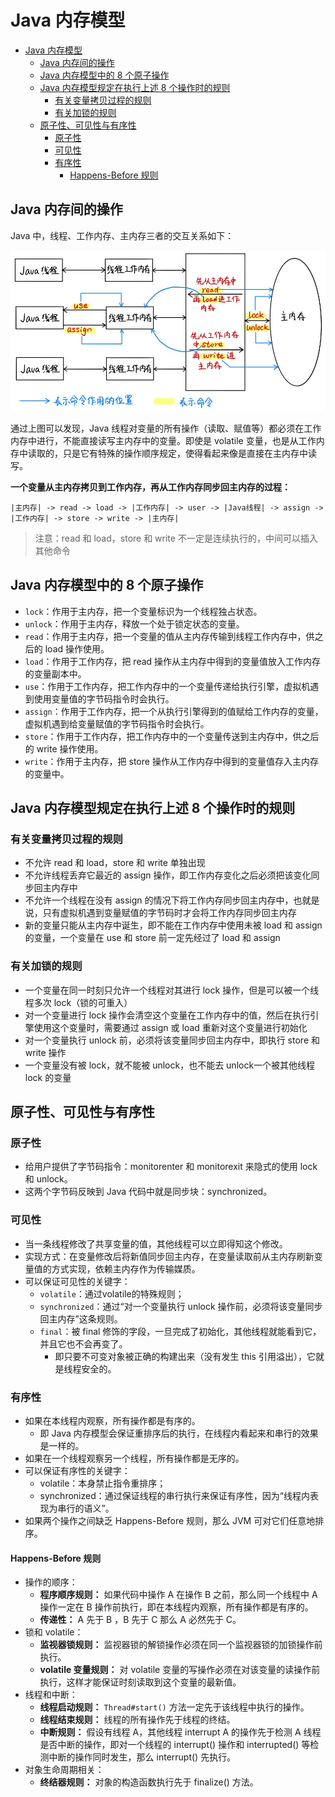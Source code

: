 # Java 内存模型

<!-- TOC -->

- [Java 内存模型](#java-内存模型)
    - [Java 内存间的操作](#java-内存间的操作)
    - [Java 内存模型中的 8 个原子操作](#java-内存模型中的-8-个原子操作)
    - [Java 内存模型规定在执行上述 8 个操作时的规则](#java-内存模型规定在执行上述-8-个操作时的规则)
        - [有关变量拷贝过程的规则](#有关变量拷贝过程的规则)
        - [有关加锁的规则](#有关加锁的规则)
    - [原子性、可见性与有序性](#原子性可见性与有序性)
        - [原子性](#原子性)
        - [可见性](#可见性)
        - [有序性](#有序性)
            - [Happens-Before 规则](#happens-before-规则)

<!-- /TOC -->

## Java 内存间的操作

Java 中，线程、工作内存、主内存三者的交互关系如下：

![Java内存结构.png](./pic/Java内存结构.png)

通过上图可以发现，Java 线程对变量的所有操作（读取、赋值等）都必须在工作内存中进行，不能直接读写主内存中的变量。即使是 volatile 变量，也是从工作内存中读取的，只是它有特殊的操作顺序规定，使得看起来像是直接在主内存中读写。

**一个变量从主内存拷贝到工作内存，再从工作内存同步回主内存的过程：**

```
|主内存| -> read -> load -> |工作内存| -> user -> |Java线程| -> assign -> |工作内存| -> store -> write -> |主内存|
```

> 注意：read 和 load，store 和 write 不一定是连续执行的，中间可以插入其他命令



## Java 内存模型中的 8 个原子操作

- `lock`：作用于主内存，把一个变量标识为一个线程独占状态。
- `unlock`：作用于主内存，释放一个处于锁定状态的变量。
- `read`：作用于主内存，把一个变量的值从主内存传输到线程工作内存中，供之后的 load 操作使用。
- `load`：作用于工作内存，把 read 操作从主内存中得到的变量值放入工作内存的变量副本中。
- `use`：作用于工作内存，把工作内存中的一个变量传递给执行引擎，虚拟机遇到使用变量值的字节码指令时会执行。
- `assign`：作用于工作内存，把一个从执行引擎得到的值赋给工作内存的变量，虚拟机遇到给变量赋值的字节码指令时会执行。
- `store`：作用于工作内存，把工作内存中的一个变量传送到主内存中，供之后的 write 操作使用。
- `write`：作用于主内存，把 store 操作从工作内存中得到的变量值存入主内存的变量中。



## Java 内存模型规定在执行上述 8 个操作时的规则

### 有关变量拷贝过程的规则

- 不允许 read 和 load，store 和 write 单独出现
- 不允许线程丢弃它最近的 assign 操作，即工作内存变化之后必须把该变化同步回主内存中
- 不允许一个线程在没有 assign 的情况下将工作内存同步回主内存中，也就是说，只有虚拟机遇到变量赋值的字节码时才会将工作内存同步回主内存
- 新的变量只能从主内存中诞生，即不能在工作内存中使用未被 load 和 assign 的变量，一个变量在 use 和 store 前一定先经过了 load 和 assign

### 有关加锁的规则

- 一个变量在同一时刻只允许一个线程对其进行 lock 操作，但是可以被一个线程多次 lock（锁的可重入）
- 对一个变量进行 lock 操作会清空这个变量在工作内存中的值，然后在执行引擎使用这个变量时，需要通过 assign 或 load 重新对这个变量进行初始化
- 对一个变量执行 unlock 前，必须将该变量同步回主内存中，即执行 store 和 write 操作
- 一个变量没有被 lock，就不能被 unlock，也不能去 unlock一个被其他线程 lock 的变量



## 原子性、可见性与有序性

### 原子性

- 给用户提供了字节码指令：monitorenter 和 monitorexit 来隐式的使用 lock 和 unlock。
- 这两个字节码反映到 Java 代码中就是同步块：synchronized。

### 可见性

- 当一条线程修改了共享变量的值，其他线程可以立即得知这个修改。
- 实现方式：在变量修改后将新值同步回主内存，在变量读取前从主内存刷新变量值的方式实现，依赖主内存作为传输媒质。
- 可以保证可见性的关键字：
  - `volatile`：通过volatile的特殊规则；
  - `synchronized`：通过“对一个变量执行 unlock 操作前，必须将该变量同步回主内存”这条规则。
  - `final`：被 final 修饰的字段，一旦完成了初始化，其他线程就能看到它，并且它也不会再变了。
    - 即只要不可变对象被正确的构建出来（没有发生 this 引用溢出），它就是线程安全的。

### 有序性

- 如果在本线程内观察，所有操作都是有序的。
  - 即 Java 内存模型会保证重排序后的执行，在线程内看起来和串行的效果是一样的。
- 如果在一个线程观察另一个线程，所有操作都是无序的。
- 可以保证有序性的关键字：
  - volatile：本身禁止指令重排序；
  - synchronized：通过保证线程的串行执行来保证有序性，因为“线程内表现为串行的语义”。
- 如果两个操作之间缺乏 Happens-Before 规则，那么 JVM 可对它们任意地排序。

#### Happens-Before 规则

- 操作的顺序：
	- **程序顺序规则：** 如果代码中操作 A 在操作 B 之前，那么同一个线程中 A 操作一定在 B 操作前执行，即在本线程内观察，所有操作都是有序的。
	- **传递性：** A 先于 B ，B 先于 C 那么 A 必然先于 C。
- 锁和 volatile：
	- **监视器锁规则：** 监视器锁的解锁操作必须在同一个监视器锁的加锁操作前执行。
	- **volatile 变量规则：** 对 volatile 变量的写操作必须在对该变量的读操作前执行，这样才能保证时刻读取到这个变量的最新值。
- 线程和中断：
	- **线程启动规则：** `Thread#start()` 方法一定先于该线程中执行的操作。
	- **线程结束规则：** 线程的所有操作先于线程的终结。
	- **中断规则：** 假设有线程 A，其他线程 interrupt A 的操作先于检测 A 线程是否中断的操作，即对一个线程的 interrupt() 操作和 interrupted() 等检测中断的操作同时发生，那么 interrupt() 先执行。
- 对象生命周期相关：
	- **终结器规则：** 对象的构造函数执行先于 finalize() 方法。


